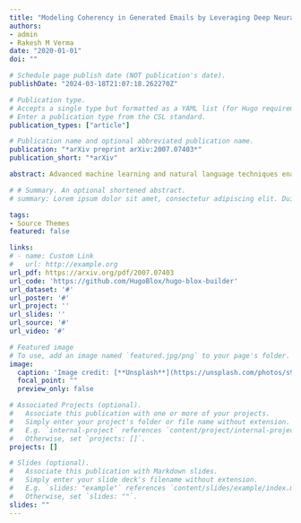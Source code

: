```yaml
---
title: "Modeling Coherency in Generated Emails by Leveraging Deep Neural Learners"
authors:
- admin
- Rakesh M Verma
date: "2020-01-01"
doi: ""

# Schedule page publish date (NOT publication's date).
publishDate: "2024-03-18T21:07:18.262270Z"

# Publication type.
# Accepts a single type but formatted as a YAML list (for Hugo requirements).
# Enter a publication type from the CSL standard.
publication_types: ["article"]

# Publication name and optional abbreviated publication name.
publication: "*arXiv preprint arXiv:2007.07403*"
publication_short: "*arXiv"

abstract: Advanced machine learning and natural language techniques enable attackers to launch sophisticated and targeted social engineering-based attacks. To counter the active attacker issue, researchers have since resorted to proactive methods of detection. Email masquerading using targeted emails to fool the victim is an advanced attack method. However automatic text generation requires controlling the context and coherency of the generated content, which has been identified as an increasingly difficult problem. The method used leverages a hierarchical deep neural model which uses a learned representation of the sentences in the input document to generate structured written emails. We demonstrate the generation of short and targeted text messages using the deep model. The global coherency of the synthesized text is evaluated using a qualitative study as well as multiple quantitative measures.

# # Summary. An optional shortened abstract.
# summary: Lorem ipsum dolor sit amet, consectetur adipiscing elit. Duis posuere tellus ac convallis placerat. Proin tincidunt magna sed ex sollicitudin condimentum.

tags:
- Source Themes
featured: false

links:
# - name: Custom Link
#   url: http://example.org
url_pdf: https://arxiv.org/pdf/2007.07403
url_code: 'https://github.com/HugoBlox/hugo-blox-builder'
url_dataset: '#'
url_poster: '#'
url_project: ''
url_slides: ''
url_source: '#'
url_video: '#'

# Featured image
# To use, add an image named `featured.jpg/png` to your page's folder. 
image:
  caption: 'Image credit: [**Unsplash**](https://unsplash.com/photos/s9CC2SKySJM)'
  focal_point: ""
  preview_only: false

# Associated Projects (optional).
#   Associate this publication with one or more of your projects.
#   Simply enter your project's folder or file name without extension.
#   E.g. `internal-project` references `content/project/internal-project/index.md`.
#   Otherwise, set `projects: []`.
projects: []

# Slides (optional).
#   Associate this publication with Markdown slides.
#   Simply enter your slide deck's filename without extension.
#   E.g. `slides: "example"` references `content/slides/example/index.md`.
#   Otherwise, set `slides: ""`.
slides: ""
---
```

